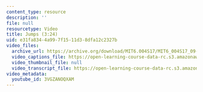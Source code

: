 ```yaml
---
content_type: resource
description: ''
file: null
resourcetype: Video
title: Jumps (3:24)
uid: e31fa834-4a99-7f15-11d3-8dfa12c2327b
video_files:
  archive_url: https://archive.org/download/MIT6.004S17/MIT6_004S17_09-02-09_300k.mp4
  video_captions_file: https://open-learning-course-data-rc.s3.amazonaws.com/6-004-computation-structures-spring-2017/97b88bda2c30530c8012822d559643f9_3VGZANOQXAM.vtt
  video_thumbnail_file: null
  video_transcript_file: https://open-learning-course-data-rc.s3.amazonaws.com/6-004-computation-structures-spring-2017/f4d244197b4887680130c91b55dc02fd_3VGZANOQXAM.pdf
video_metadata:
  youtube_id: 3VGZANOQXAM
---
```

